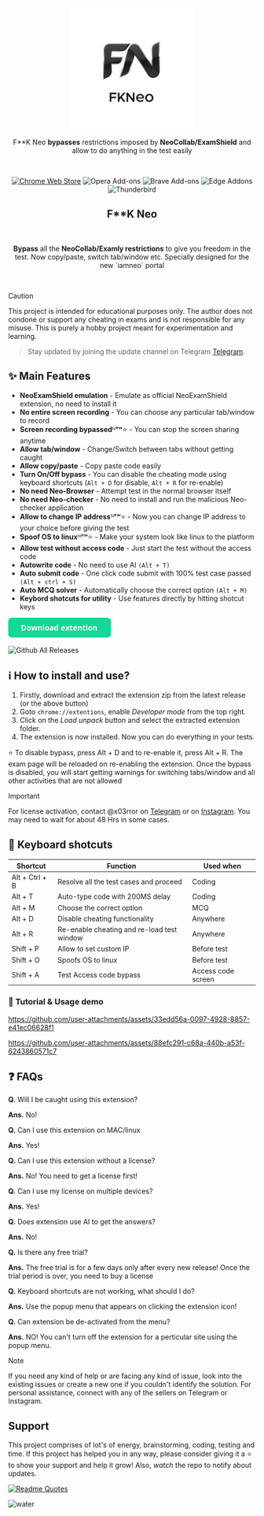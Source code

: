 
<p align="center"><a target="_blank" rel="noreferrer noopener"><img width="250" alt="F**k Neocollab extension" src="/fkneo.png"></a></p>
<p align="center">F**K Neo <strong>bypasses</strong> restrictions imposed by <strong>NeoCollab/ExamShield</strong> and allow to do anything in the test easily</p>
<br/>
<p align="center"><a rel="noreferrer noopener" href="https://chromewebstore.google.com/detail/neoexamshield/deojfdehldjjfmcjcfaojgaibalafifc"><img alt="Chrome Web Store" src="https://img.shields.io/badge/Chrome-141e24.svg?&style=for-the-badge&logo=google-chrome&logoColor=white"></a>
<a rel="noreferrer noopener"><img alt="Opera Add-ons" src="https://img.shields.io/badge/Opera-141e24.svg?&style=for-the-badge&logo=opera&logoColor=white"></a>
<a rel="noreferrer noopener"><img alt="Brave Add-ons" src="https://img.shields.io/badge/Brave-141e24.svg?&style=for-the-badge&logo=brave&logoColor=white"></a>
<a rel="noreferrer noopener"><img alt="Edge Addons" src="https://img.shields.io/badge/Edge-141e24.svg?&style=for-the-badge&logo=microsoft-edge&logoColor=white"></a>
<a el="noreferrer noopener"><img alt="Thunderbird" src="https://img.shields.io/badge/Thunderbird-141e24.svg?&style=for-the-badge&logo=thunderbird&logoColor=white"></a>

<h2 align="center">F**K Neo</h2>
<br/>
<p align="center"><strong>Bypass</strong> all the <strong>NeoCollab/Examly restrictions</strong> to give you freedom in the test. Now copy/paste, switch tab/window etc. Specially designed for the new `iamneo` portal</p>
<br/>    



> [!CAUTION]
> This project is intended for educational purposes only. The author does not condone or support any cheating in exams and is not responsible for any misuse. This is purely a hobby project meant for experimentation and learning.

> Stay updated by joining the update channel on Telegram [Telegram](https://t.me/+6wIrPck7wk04Zjg1).



## ✨ Main Features

- **NeoExamShield emulation** - Emulate as official NeoExamShield extension, no need to install it
- **No entire screen recording** - You can choose any particular tab/window to record
- **Screen recording bypassed**ᴺᵉʷ⭐ - You can stop the screen sharing anytime
- **Allow tab/window** - Change/Switch between tabs without getting caught
- **Allow copy/paste** - Copy paste code easily
- **Turn On/Off bypass** - You can disable the cheating mode using keyboard shortcuts (`Alt + D` for disable, `Alt + R` for re-enable)
- **No need Neo-Browser** - Attempt test in the normal browser itself
- **No need Neo-checker** - No need to install and run the malicious Neo-checker application
- **Allow to change IP address**ᴺᵉʷ⭐ - Now you can change IP address to your choice before giving the test
- **Spoof OS to linux**ᴺᵉʷ⭐ - Make your system look like linux to the platform
- **Allow test without access code** - Just start the test without the access code
- **Autowrite code** - No need to use AI `(Alt + T)`
- **Auto submit code** - One click code submit with 100% test case passed `(Alt + ctrl + S)`
- **Auto MCQ solver** - Automatically choose the correct option `(Alt + M)`
- **Keybord shotcuts for utility** - Use features directly by hitting shotcut keys

<a href="https://github.com/ErrorxCode/FkNeo/releases/download/3.0/FkNeo-v3.0.zip"><img alt="Download extention" height=40 src="/button.png"></a>

![Github All Releases](https://img.shields.io/github/downloads/ErrorxCode/FkNeo/total?label=Downloads&logo=download)

## ℹ️ How to install and use?
1. Firstly, download and extract the extension zip from the latest release (or the above button)
2. Goto `chrome://extentions`, enable *Developer mode* from the top right.
3. Click on the *Load unpack* button and select the extracted extension folder.
4. The extension is now installed. Now you can do everything in your tests.

⭐ To disable bypass, press Alt + D and to re-enable it, press Alt + R. The exam page will be reloaded on re-enabling the extension.
Once the bypass is disabled, you will start getting warnings for switching tabs/window and all other activities that are not allowed


> [!IMPORTANT]
> For license activation, contact @x03rror on [Telegram](https://t.me/x03rror?text=Hey,%20I%20want%20to%20purchase%20license%20key) or on [Instagram](https://instagram.com/x03rror). You may need to wait for about 48 Hrs in some cases.

## 🎹 Keyboard shotcuts
| Shortcut       	| Function                                   	| Used when   	|
|----------------	|--------------------------------------------	|-------------	|
| Alt + Ctrl + B 	| Resolve all the test cases and proceed     	| Coding      	|
| Alt + T        	| Auto-type code with 200MS delay            	| Coding      	|
| Alt + M        	| Choose the correct option                  	| MCQ         	|
| Alt + D        	| Disable cheating functionality             	| Anywhere    	|
| Alt + R        	| Re-enable cheating and re-load test window 	| Anywhere    	|
| Shift + P      	| Allow to set custom IP                     	| Before test 	|
| Shift + O      	| Spoofs OS to linux                         	| Before test 	|
| Shift + A	      | Test Access code bypass	                    | Access code screen |



### 👀 Tutorial & Usage demo
https://github.com/user-attachments/assets/33edd56a-0097-4928-8857-e41ec06628f1

https://github.com/user-attachments/assets/88efc291-c68a-440b-a53f-6243860571c7




## ❓ FAQs
**Q.** Will I be caught using this extension?

**Ans.** No!

**Q.** Can I use this extension on MAC/linux

**Ans.** Yes!

**Q.** Can I use this extension without a license?

**Ans.** No! You need to get a license first!

**Q.** Can I use my license on multiple devices?

**Ans.** Yes!

**Q.** Does extension use AI to get the answers?

**Ans.** No!

**Q.** Is there any free trial?

**Ans.** The free trial is for a few days only after every new release! Once the trial period is over, you need to buy a license

**Q.** Keyboard shortcuts are not working, what should I do?

**Ans.** Use the popup menu that appears on clicking the extension icon!

**Q.** Can extension be de-activated from the menu?

**Ans.** NO! You can't turn off the extension for a perticular site using the popup menu.




>[!NOTE]
>If you need any kind of help or are facing any kind of issue, look into the existing issues or create a new one if you couldn't identify the solution. For personal assistance, connect with any of the sellers on Telegram or Instagram.



## Support
This project comprises of lot's of energy, brainstorming, coding, testing and time. If this project has helped you in any way, please consider giving it a ⭐ to show your support and help it grow! Also, *watch* the repo to notify about updates.

[![Readme Quotes](https://quotes-github-readme.vercel.app/api?type=horizontal&theme=dracula)](https://github.com/piyushsuthar/github-readme-quotes)


![water](https://raw.githubusercontent.com/mayhemantt/mayhemantt/Update/svg/Bottom.svg)
